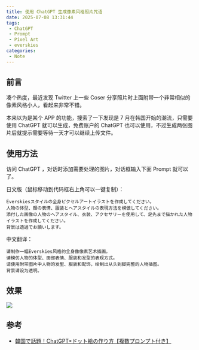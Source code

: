 ```yaml
---
title: 使用 ChatGPT 生成像素风格照片咒语
date: 2025-07-08 13:31:44
tags:
 - ChatGPT
 - Prompt
 - Pixel Art
 - everskies
categories:
 - Note
---
```


## 前言
凑个热度，最近发现 Twitter 上一些 Coser 分享照片时上面附带一个非常相似的像素风格小人，看起来非常不错。  

本来以为是某个 APP 的功能，搜索了一下发现是 7 月在韩国开始的潮流，只需要使用 ChatGPT 就可以生成，免费账户的 ChatGPT 也可以使用，不过生成两张图片后就提示需要等待一天才可以继续上传文件。

## 使用方法
访问 ChatGPT ，对话时添加需要处理的图片，对话框输入下面 Prompt 就可以了。

日文版（鼠标移动到代码框右上角可以一键复制）：
```
Everskiesスタイルの全身ピクセルアートイラストを作成してください。
人物の体型、顔の表情、服装とヘアスタイルの表現方法を模倣してください。
添付した画像の人物のヘアスタイル、衣装、アクセサリーを使用して、足先まで描かれた人物イラストを作成してください。
背景は透過でお願いします。
```

中文翻译：
```
请制作一幅Everskies风格的全身像像素艺术插画。
请模仿人物的体型、面部表情、服装和发型的表现方式。
请使用附带图片中人物的发型、服装和配饰，绘制出从头到脚完整的人物插图。
背景请设为透明。
```
## 效果
![](https://m.nep.me/blog/post/chatgpt-pixel-art.png)

## 参考
- [韓国で話題！ChatGPT×ドット絵の作り方【複数プロンプト付き】](https://www.mfro.net/aiebisu/1352/)

